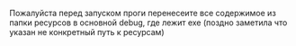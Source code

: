 Пожалуйста перед запуском проги перенесеите все содержимое из папки ресурсов в основной debug, где лежит exe (поздно заметила что указан не конкретный путь к ресурсам)

